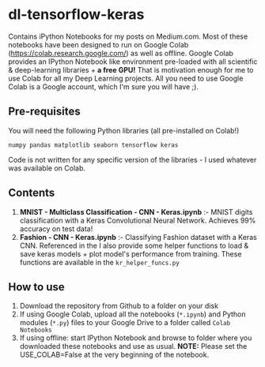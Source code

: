 # dl-tensorflow-keras
Contains iPython Notebooks for my posts on Medium.com. Most of these notebooks have been designed to run on Google Colab (https://colab.research.google.com/) as well as offline. Google Colab provides an IPython Notebook like environment pre-loaded with all scientific & deep-learning libraries + __a free GPU!__ That is motivation enough for me to use Colab for all my Deep Learning projects. All you need to use Google Colab is a Google account, which I'm sure you will have ;).

## Pre-requisites
You will need the following Python libraries (all pre-installed on Colab!)
```
numpy pandas matplotlib seaborn tensorflow keras 
```
Code is not written for any specific version of the libraries - I used whatever was available on Colab.

## Contents
1. **MNIST - Multiclass Classification - CNN - Keras.ipynb** :- MNIST digits classification with a Keras Convolutional Neural Network. Achieves 99% accuracy on test data!
2. **Fashion - CNN - Keras.ipynb** :- Classifying Fashion dataset with a Keras CNN. Referenced in the 
I also provide some helper functions to load & save keras models + plot model's performance from training. These functions are available in the `kr_helper_funcs.py` 

## How to use
1. Download the repository from Github to a folder on your disk
2. If using Google Colab, upload all the notebooks (`*.ipynb`) and Python modules (`*.py`) files to your Google Drive  to a folder called `Colab Notebooks`
3. If using offline: start IPython Notebook and browse to folder where you downloaded these notebooks and use as usual. **NOTE:** Please set the USE_COLAB=False at the very beginning of the notebook.
